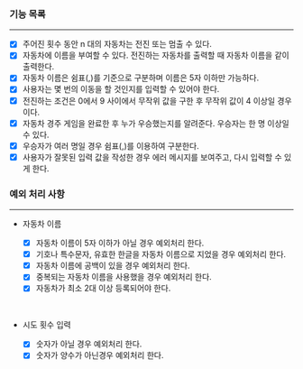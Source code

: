 ### 기능 목록

---

- [x] 주어진 횟수 동안 n 대의 자동차는 전진 또는 멈출 수 있다.
- [x] 자동차에 이름을 부여할 수 있다. 전진하는 자동차를 출력할 때 자동차 이름을 같이 출력한다.
- [x] 자동차 이름은 쉼표(,)를 기준으로 구분하며 이름은 5자 이하만 가능하다.
- [x] 사용자는 몇 번의 이동을 할 것인지를 입력할 수 있어야 한다.
- [x] 전진하는 조건은 0에서 9 사이에서 무작위 값을 구한 후 무작위 값이 4 이상일 경우이다.
- [x] 자동차 경주 게임을 완료한 후 누가 우승했는지를 알려준다. 우승자는 한 명 이상일 수 있다.
- [x] 우승자가 여러 명일 경우 쉼표(,)를 이용하여 구분한다.
- [x] 사용자가 잘못된 입력 값을 작성한 경우 에러 메시지를 보여주고, 다시 입력할 수 있게 한다.

### 예외 처리 사항

---

- 자동차 이름

  - [x] 자동차 이름이 5자 이하가 아닐 경우 예외처리 한다.
  - [x] 기호나 특수문자, 유효한 한글을 자동차 이름으로 지었을 경우 예외처리 한다.
  - [x] 자동차 이름에 공백이 있을 경우 예외처리 한다.
  - [x] 중복되는 자동차 이름을 사용했을 경우 예외처리 한다.
  - [x] 자동차가 최소 2대 이상 등록되어야 한다.

<br>

- 시도 횟수 입력

  - [x] 숫자가 아닐 경우 예외처리 한다.
  - [x] 숫자가 양수가 아닌경우 예외처리 한다.
